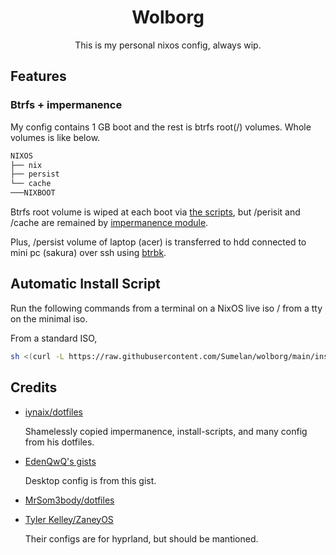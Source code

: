 <div align="center">

# Wolborg

This is my personal nixos config, always wip.

</div>

## Features

### Btrfs + impermanence

My config contains 1 GB boot and the rest is btrfs root(/) volumes. Whole
volumes is like below.

```sh
NIXOS
├── nix
├── persist
└── cache
───NIXBOOT
```

Btrfs root volume is wiped at each boot via
[the scripts](https://guekka.github.io/nixos-server-1/), but /perisit and /cache
are remained by
[impermanence module](https://github.com/nix-community/impermanence).

Plus, /persist volume of laptop (acer) is transferred to hdd connected to mini
pc (sakura) over ssh using [btrbk](https://github.com/digint/btrbk).

## Automatic Install Script

Run the following commands from a terminal on a NixOS live iso / from a tty on
the minimal iso.

From a standard ISO,

```sh
sh <(curl -L https://raw.githubusercontent.com/Sumelan/wolborg/main/install.sh)
```

## Credits

- [iynaix/dotfiles](https://github.com/iynaix/dotfiles)

  Shamelessly copied impermanence, install-scripts, and many config from his
  dotfiles.

- [EdenQwQ's gists](https://gist.github.com/EdenQwQ)

  Desktop config is from this gist.

- [MrSom3body/dotfiles](https://github.com/MrSom3body/dotfiles)
- [Tyler Kelley/ZaneyOS](https://gitlab.com/Zaney/zaneyos)

  Their configs are for hyprland, but should be mantioned.
